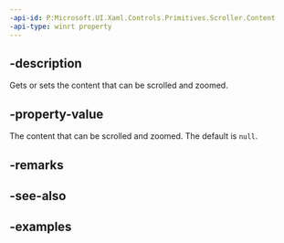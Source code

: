 ```yaml
---
-api-id: P:Microsoft.UI.Xaml.Controls.Primitives.Scroller.Content
-api-type: winrt property
---
```


## -description

Gets or sets the content that can be scrolled and zoomed.

## -property-value

The content that can be scrolled and zoomed. The default is `null`.

## -remarks

## -see-also

## -examples

